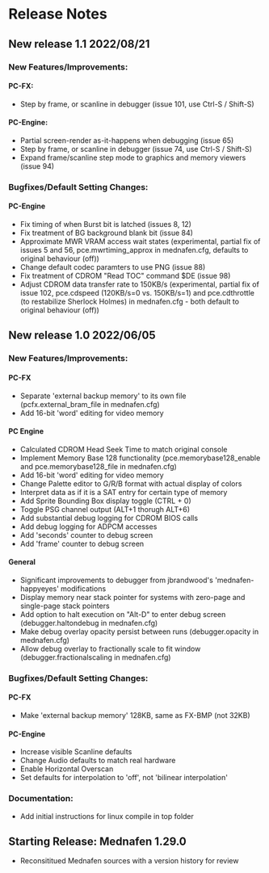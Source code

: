 # Release Notes

## New release 1.1 2022/08/21

### New Features/Improvements:

#### PC-FX:
 - Step by frame, or scanline in debugger (issue 101, use Ctrl-S / Shift-S)

#### PC-Engine:
 - Partial screen-render as-it-happens when debugging (issue 65)
 - Step by frame, or scanline in debugger (issue 74, use Ctrl-S / Shift-S)
 - Expand frame/scanline step mode to graphics and memory viewers (issue 94)

### Bugfixes/Default Setting Changes:

#### PC-Engine
 - Fix timing of when Burst bit is latched (issues 8, 12)
 - Fix treatment of BG background blank bit (issue 84)
 - Approximate MWR VRAM access wait states (experimental, partial fix of issues 5 and 56,
pce.mwrtiming_approx in mednafen.cfg, defaults to original behaviour (off))
 - Change default codec paramters to use PNG (issue 88)
 - Fix treatment of CDROM "Read TOC" command $DE (issue 98) 
 - Adjust CDROM data transfer rate to 150KB/s (experimental, partial fix of issue 102,
pce.cdspeed (120KB/s=0 vs. 150KB/s=1) and pce.cdthrottle (to restabilize Sherlock Holmes) in
mednafen.cfg - both default to original behaviour (off))


## New release 1.0 2022/06/05

### New Features/Improvements:

#### PC-FX
 - Separate 'external backup memory' to its own file (pcfx.external_bram_file in mednafen.cfg)
 - Add 16-bit 'word' editing for video memory

#### PC Engine
 - Calculated CDROM Head Seek Time to match original console
 - Implement Memory Base 128 functionality (pce.memorybase128_enable and pce.memorybase128_file in mednafen.cfg)
 - Add 16-bit 'word' editing for video memory
 - Change Palette editor to G/R/B format with actual display of colors
 - Interpret data as if it is a SAT entry for certain type of memory
 - Add Sprite Bounding Box display toggle (CTRL + 0)
 - Toggle PSG channel output (ALT+1 thorugh ALT+6)
 - Add substantial debug logging for CDROM BIOS calls
 - Add debug logging for ADPCM accesses
 - Add 'seconds' counter to debug screen
 - Add 'frame' counter to debug screen

#### General
 - Significant improvements to debugger from jbrandwood's 'mednafen-happyeyes' modifications
 - Display memory near stack pointer for systems with zero-page and single-page stack pointers
 - Add option to halt execution on "Alt-D" to enter debug screen (debugger.haltondebug in mednafen.cfg)
 - Make debug overlay opacity persist between runs (debugger.opacity in mednafen.cfg)
 - Allow debug overlay to fractionally scale to fit window (debugger.fractionalscaling in mednafen.cfg)

### Bugfixes/Default Setting Changes:

#### PC-FX
 - Make 'external backup memory' 128KB, same as FX-BMP (not 32KB)

#### PC-Engine
 - Increase visible Scanline defaults
 - Change Audio defaults to match real hardware
 - Enable Horizontal Overscan
 - Set defaults for interpolation to 'off', not 'bilinear interpolation'

### Documentation:
 - Add initial instructions for linux compile in top folder

## Starting Release: Mednafen 1.29.0

 - Reconsititued Mednafen sources with a version history for review
